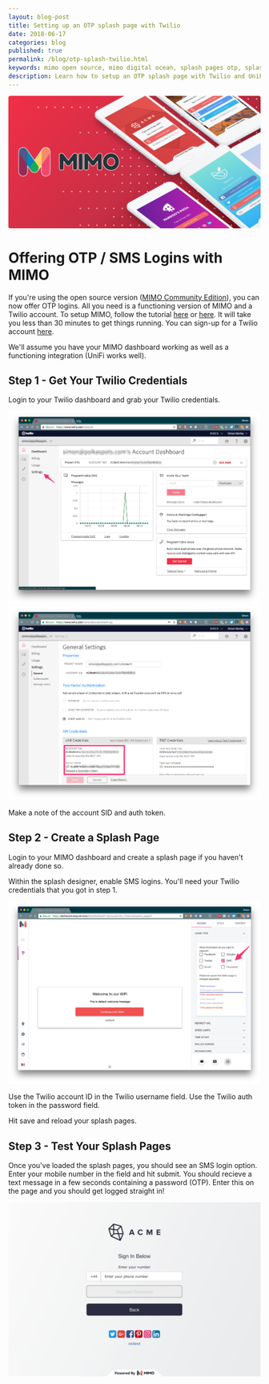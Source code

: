 ```yaml
---
layout: blog-post
title: Setting up an OTP splash page with Twilio
date: 2018-06-17
categories: blog
published: true
permalink: /blog/otp-splash-twilio.html
keywords: mimo open source, mimo digital ocean, splash pages otp, splash pages twilio, otp splash pages
description: Learn how to setup an OTP splash page with Twilio and UniFi
---
```


<div class="">
  <img style="border-radius:4px;" src='/images/posts/mimo-twilio.png'>
</div>

# Offering OTP / SMS Logins with MIMO

If you're using the open source version ([MIMO Community Edition](https://oh-mimo.com/self-hosted-splash-pages/)), you can now offer OTP logins. All you need is a functioning version of MIMO and a Twilio account. To setup MIMO, follow the tutorial [here](https://oh-mimo.com/blog/install-mimo-digital-ocean.html) or [here](https://github.com/mimolabs/mimo-docker). It will take you less than 30 minutes to get things running. You can sign-up for a Twilio account [here](https://www.twilio.com/try-twilio).

We'll assume you have your MIMO dashboard working as well as a functioning integration (UniFi works well).

## Step 1 - Get Your Twilio Credentials

Login to your Twilio dashboard and grab your Twilio credentials.

<div class="blog-image">
  <img src='/images/posts/twilio-2.png'>
</div>

<div class="blog-image">
  <img src='/images/posts/twilio-3.png'>
</div>

Make a note of the account SID and auth token.

## Step 2 - Create a Splash Page

Login to your MIMO dashboard and create a splash page if you haven't already done so.

Within the splash designer, enable SMS logins. You'll need your Twilio credentials that you got in step 1.

<div class="blog-image">
  <img src='/images/posts/twilio-1.png'>
</div>

Use the Twilio account ID in the Twilio username field. Use the Twilio auth token in the password field.

Hit save and reload your splash pages.

## Step 3 - Test Your Splash Pages

Once you've loaded the splash pages, you should see an SMS login option. Enter your mobile number in the field and hit submit. You should recieve a text message in a few seconds containing a password (OTP). Enter this on the page and you should get logged straight in!

<div class="blog-image flat-card">
  <img src='/images/posts/twilio-4.png'>
</div>
